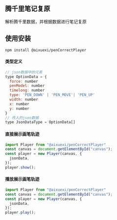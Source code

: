 <!--
 * @Author: songxiaolin songxiaolin@aixuexi.com
 * @Date: 2023-03-23 11:13:09
 * @LastEditors: songxiaolin songxiaolin@aixuexi.com
 * @LastEditTime: 2023-03-29 16:01:52
 * @FilePath: /penCorrectPlayer/README.md
 * @Description: 
 * Copyright (c) 2023 by ${git_name} email: ${git_email}, All Rights Reserved.
-->
## 腾千里笔记复原
解析腾千里数据，并根据数据进行笔记复原

## 使用安装
```
npm install @aixuexi/penCorrectPlayer
```

#### 类型定义
```javascript
// json数据中的元素
type OptionData = {
  force: number
  penModel: number
  timelong: number
  type: 'PEN_DOWN' | 'PEN_MOVE'| 'PEN_UP'
  width: number
  x: number
  y: number
}
// 传入的json数据
type JsonDataType = OptionData[]

```
#### 直接展示画笔轨迹
```javascript
import Player from "@aixuexi/penCorrectPlayer"
const canvas = document.getElementById("canvas");
const player = new Player(canvas, {
  jsonData,
});
player.show();
```

#### 播放展示画笔轨迹
```javascript
import Player from "@aixuexi/penCorrectPlayer"
const canvas = document.getElementById("canvas");
const player = new Player(canvas, {
  jsonData,
});
player.play();
```